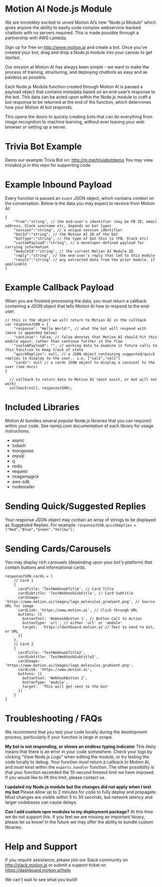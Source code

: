 # Motion AI Node.js Module

We are incredibly excited to unveil Motion AI’s new “Node.js Module” which gives anyone the ability to easily code complex webservice-backed chatbots with no servers required.  This is made possible through a partnership with AWS Lambda.

Sign up for free on http://www.motion.ai and create a bot.  Once you've created your bot, drag and drop a Node.js module into your canvas to get started.

Our mission at Motion AI has always been simple - we want to make the process of training, structuring, and deploying chatbots as easy and as painless as possible.

Each Node.js Module function created through Motion AI is passed a payload object that contains metadata based on an end-user’s response to the bot. This data can be acted upon within the Node.js module to craft a bot response to be returned at the end of the function, which determines how your Motion AI bot responds.

This opens the doors to quickly creating bots that can do everything from image recognition to machine learning, without ever leaving your web browser or setting up a server.

# Trivia Bot Example
Demo our example Trivia Bot on: http://m.me/triviabotdemo
You may view triviabot.js in this repo for supporting code.

# Example Inbound Payload
Every function is passed an `event` JSON object, which contains context on the conversation.  Below is the data you may expect to receive from Motion AI:

    {
        "from":"string", // the end-user's identifier (may be FB ID, email address, Slack username etc, depends on bot type)
        "session":"string", // a unique session identifier
        "botId":"string", // the Motion AI ID of the bot
        "botType":"string", // the type of bot this is (FB, Slack etc)
        "customPayload":"string", // a developer-defined payload for carrying information
        "moduleId":"string", // the current Motion AI Module ID
        "reply":"string", // the end-user's reply that led to this module
        "result":"string" // any extracted data from the prior module, if applicable
    }

# Example Callback Payload
When you are finished processing the data, you must return a callback containing a JSON object that tells Motion AI how to respond to the end-user.

    // this is the object we will return to Motion AI in the callback
    var responseJSON = {
        "response": "Hello World!", // what the bot will respond with (more is appended below)
        "continue": false, // false denotes that Motion AI should hit this module again, rather than continue further in the flow
        "customPayload": "", // working data to examine in future calls to this function to keep track of state
        "quickReplies": null, // a JSON object containing suggested/quick replies to display to the user.. i.e, ["val1","val2"]
        "cards": null // a cards JSON object to display a carousel to the user (see docs)
    }

      // callback to return data to Motion AI (must exist, or bot will not work)
      callback(null, responseJSON);

# Included Libraries
Motion AI bundles several popular Node.js libraries that you can require() within your code.  See npmjs.com documentation of each library for usage instructions.
+ async
+ lodash
+ mongoose
+ mysql
+ q
+ redis
+ request
+ imagemagick
+ aws-sdk
+ nodemailer

# Sending Quick/Suggested Replies 
Your response JSON object may contain an array of strings to be displayed as Suggested Replies.  For example:
`responseJSON.quickReplies = ["Red","Blue","Green","Yellow"];`

# Sending Cards/Carousels
You may display rich carousels (depending upon your bot's platform) that contain buttons and informational cards.

    responseJSON.cards = [
        // Card 1
        {
          cardTitle: 'TestWebhookTitle', // Card Title
          cardSubtitle: 'TestWebhookSubtitle', // Card Subtitle
          cardImage: 'https://www.motion.ai/images/logo_molecules_gradient.png', // Source URL for image
          cardLink: 'https://www.motion.ai', // Click through URL
          buttons: [{
            buttonText: 'WebhookButton 1', // Button Call to Action
            buttonType: 'url', // either 'url' or 'module'
            target:  'https://dashboard.motion.ai'// Text to send to bot, or URL
          }]
        },
        // Card 2
        {
          cardTitle: 'TestWebhookTitle2',
          cardSubtitle: 'TestWebhookSubtitle2',
          cardImage: 'https://www.motion.ai/images/logo_molecules_gradient.png',
          cardLink: 'https://www.motion.ai',
          buttons: [{
            buttonText: 'WebhookButton 2',
            buttonType: 'module',
            target:  'This will get sent to the bot'
          }]
        }
    ]
    
# Troubleshooting / FAQs
We recommend that you test your code locally during the development process, particularly if your function is large in scope.

**My bot is not responding, or shows an endless typing indicator**
This likely means that there is an error in your code somewhere.  Check your logs by clicking "View Node.js Logs" when editing the module, or try testing the code locally to debug.  Your function *must* return a callback to Motion AI, and *must* exist within the `exports.handler` function. The other possibility is that your function exceeded the 10-second timeout limit we have imposed. If you would like to lift this limit, please contact us.

**I updated my Node.js module but the changes did not apply when I test my bot**
Please allow up to 2 minutes for code to fully deploy and propagate. Most changes are visible within 5 to 30 seconds, but network latency and larger codebases can cause delays.

**Can I add custom npm modules to my deployment package?**
At this time we do not support this.  If you feel we are missing an important library, please let us know! In the future we may offer the ability to bundle custom libraries.

# Help and Support
If you require assistance, please join our Slack community on http://slack.motion.ai or submit a support ticket on https://dashboard.motion.ai/help

We can't wait to see what you build!

